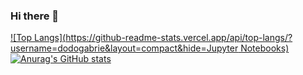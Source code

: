 ### Hi there 👋
[![Top Langs](https://github-readme-stats.vercel.app/api/top-langs/?username=dodogabrie&layout=compact&hide=Jupyter Notebooks)](https://github.com/anuraghazra/github-readme-stats)
[![Anurag's GitHub stats](https://github-readme-stats.vercel.app/api?username=dodogabrie)](https://github.com/anuraghazra/github-readme-stats)

<!--
**dodogabrie/dodogabrie** is a ✨ _special_ ✨ repository because its `README.md` (this file) appears on your GitHub profile.

Here are some ideas to get you started:

- 🔭 I’m currently working on ...
- 🌱 I’m currently learning ...
- 👯 I’m looking to collaborate on ...
- 🤔 I’m looking for help with ...
- 💬 Ask me about ...
- 📫 How to reach me: ...
- 😄 Pronouns: ...
- ⚡ Fun fact: ...
-->
